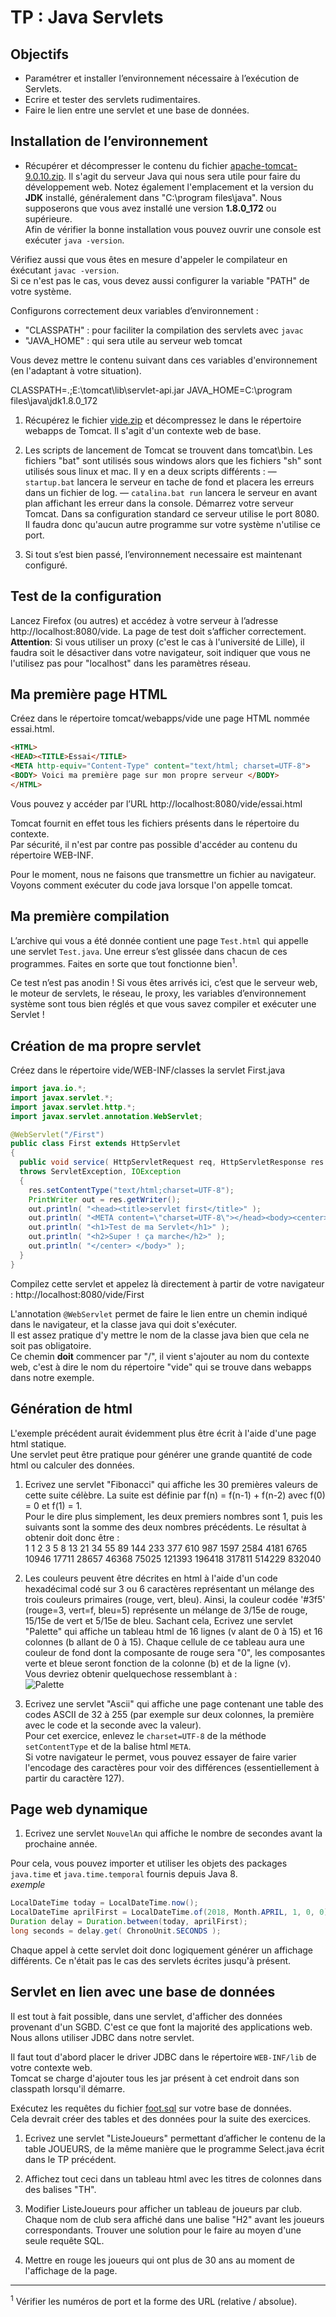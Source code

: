 # TP : Java Servlets

## Objectifs

- Paramétrer et installer l’environnement nécessaire à l’exécution de Servlets. 
- Ecrire et tester des servlets rudimentaires. 
- Faire le lien entre une servlet et une base de données.


## Installation de l’environnement

- Récupérer et décompresser le contenu du fichier [apache-tomcat-9.0.10.zip](http://apache.mirrors.ovh.net/ftp.apache.org/dist/tomcat/tomcat-9/v9.0.10/bin/apache-tomcat-9.0.10.zip). Il s'agit du serveur Java qui nous sera utile pour faire du développement web.
Notez également l'emplacement et la version du __JDK__ installé, généralement dans "C:\program files\java\". Nous supposerons que vous avez installé une version __1.8.0_172__ ou supérieure.  
Afin de vérifier la bonne installation vous pouvez ouvrir une console est exécuter `java -version`.

Vérifiez aussi que vous êtes en mesure d'appeler le compilateur en éxécutant `javac -version`.  
Si ce n'est pas le cas, vous devez aussi configurer la variable "PATH" de votre système.

Configurons correctement deux variables d’environnement :
- "CLASSPATH" : pour faciliter la compilation des servlets avec `javac`
- "JAVA_HOME" : qui sera utile au serveur web tomcat

Vous devez mettre le contenu suivant dans ces variables d'environnement (en l'adaptant à votre situation).

CLASSPATH=.;E:\tomcat\lib\servlet-api.jar
JAVA_HOME=C:\program files\java\jdk1.8.0_172

1. Récupérez le fichier [vide.zip](vide.zip) et décompressez le dans le répertoire webapps de Tomcat. Il s'agit d'un contexte web de base.  

1. Les scripts de lancement de Tomcat se trouvent dans tomcat\bin. Les fichiers "bat" sont utilisés sous windows alors que les fichiers "sh" sont utilisés sous linux et mac. Il y en a deux scripts différents :
— `startup.bat` lancera le serveur en tache de fond et placera les erreurs dans un fichier de log.
— `catalina.bat run` lancera le serveur en avant plan affichant les erreur dans la console.
Démarrez votre serveur Tomcat. Dans sa configuration standard ce serveur utilise le port 8080.  
Il faudra donc qu'aucun autre programme sur votre système n'utilise ce port.  

1. Si tout s’est bien passé, l’environnement necessaire est maintenant configuré.

## Test de la configuration

Lancez Firefox (ou autres) et accédez à votre serveur à l’adresse http://localhost:8080/vide. La page de test doit s’afficher correctement.  
__Attention__: Si vous utiliser un proxy (c'est le cas à l'université de Lille), il faudra soit le désactiver dans votre navigateur, soit indiquer que vous ne l'utilisez pas pour "localhost" dans les paramètres réseau.


## Ma première page HTML

Créez dans le répertoire tomcat/webapps/vide une page HTML nommée essai.html.

```html
<HTML>
<HEAD><TITLE>Essai</TITLE>
<META http-equiv="Content-Type" content="text/html; charset=UTF-8">
<BODY> Voici ma première page sur mon propre serveur </BODY>
</HTML>
```

Vous pouvez y accéder par l’URL http://localhost:8080/vide/essai.html

Tomcat fournit en effet tous les fichiers présents dans le répertoire du contexte.  
Par sécurité, il n'est par contre pas possible d'accéder au contenu du répertoire WEB-INF.

Pour le moment, nous ne faisons que transmettre un fichier au navigateur.  
Voyons comment exécuter du code java lorsque l'on appelle tomcat.

## Ma première compilation

L’archive qui vous a été donnée contient une page `Test.html` qui appelle une servlet `Test.java`. Une erreur s’est glissée dans chacun de ces programmes. Faites en sorte que tout fonctionne bien<sup>1</sup>.

Ce test n’est pas anodin ! Si vous êtes arrivés ici, c’est que le serveur web, le moteur de servlets, le réseau, le proxy, les variables d’environnement système sont tous bien réglés et que vous savez compiler et exécuter une Servlet !


## Création de ma propre servlet

Créez dans le répertoire vide/WEB-INF/classes la servlet First.java

```java
import java.io.*;
import javax.servlet.*;
import javax.servlet.http.*;
import javax.servlet.annotation.WebServlet;

@WebServlet("/First")
public class First extends HttpServlet
{
  public void service( HttpServletRequest req, HttpServletResponse res )
  throws ServletException, IOException
  {
    res.setContentType("text/html;charset=UTF-8");
    PrintWriter out = res.getWriter();
    out.println( "<head><title>servlet first</title>" );
    out.println( "<META content=\"charset=UTF-8\"></head><body><center>" );
    out.println( "<h1>Test de ma Servlet</h1>" );
    out.println( "<h2>Super ! ça marche</h2>" );
    out.println( "</center> </body>" );
  }
}
```

Compilez cette servlet et appelez là directement à partir de votre navigateur : http://localhost:8080/vide/First

L'annotation `@WebServlet` permet de faire le lien entre un chemin indiqué dans le navigateur, et la classe java qui doit s'exécuter.  
Il est assez pratique d'y mettre le nom de la classe java bien que cela ne soit pas obligatoire.  
Ce chemin __doit__ commencer par "/", il vient s'ajouter au nom du contexte web, c'est à dire le nom du répertoire "vide" qui se trouve dans webapps dans notre exemple.


## Génération de html

L'exemple précédent aurait évidemment plus être écrit à l'aide d'une page html statique.  
Une servlet peut être pratique pour générer une grande quantité de code html ou calculer des données.


1. Ecrivez une servlet "Fibonacci" qui affiche les 30 premières valeurs de cette suite célèbre. La suite est définie par f(n) = f(n-1) + f(n-2) avec f(0) = 0 et f(1) = 1.  
Pour le dire plus simplement, les deux premiers nombres sont 1, puis les suivants sont la somme des deux nombres précédents. Le résultat à obtenir doit donc être :  
1 1 2 3 5 8 13 21 34 55 89 144 233 377 610 987 1597 2584 4181 6765 10946 17711 28657 46368 75025 121393 196418 317811 514229 832040  

1. Les couleurs peuvent être décrites en html à l'aide d'un code hexadécimal codé sur 3 ou 6 caractères représentant un mélange des trois couleurs primaires (rouge, vert, bleu). Ainsi, la couleur codée '#3f5' (rouge=3, vert=f, bleu=5) représente un mélange de 3/15e de rouge, 15/15e de vert et 5/15e de bleu. Sachant cela, Ecrivez une servlet "Palette" qui affiche un tableau html de 16 lignes (v alant de 0 à 15) et 16 colonnes (b allant de 0 à 15). Chaque cellule de ce tableau aura une couleur de fond dont la composante de rouge sera "0", les composantes verte et bleue seront fonction de la colonne (b) et de la ligne (v).  
Vous devriez obtenir quelquechose ressemblant à :  
![Palette](img/Palette.png)  

1. Ecrivez une servlet "Ascii" qui affiche une page contenant une table des codes ASCII de 32 à 255 (par exemple sur deux colonnes, la première avec le code et la seconde avec la valeur).  
Pour cet exercice, enlevez le `charset=UTF-8` de la méthode `setContentType` et de la balise html `META`.  
Si votre navigateur le permet, vous pouvez essayer de faire varier l'encodage des caractères pour voir des différences (essentiellement à partir du caractère 127).


## Page web dynamique

1. Ecrivez une servlet `NouvelAn` qui affiche le nombre de secondes avant la prochaine année.

Pour cela, vous pouvez importer et utiliser les objets des packages `java.time` et `java.time.temporal` fournis depuis Java 8.  
_exemple_

```java
LocalDateTime today = LocalDateTime.now();
LocalDateTime aprilFirst = LocalDateTime.of(2018, Month.APRIL, 1, 0, 0);
Duration delay = Duration.between(today, aprilFirst);
long seconds = delay.get( ChronoUnit.SECONDS );
```

Chaque appel à cette servlet doit donc logiquement générer un affichage différents. Ce n'était pas le cas des servlets écrites jusqu'à présent.


## Servlet en lien avec une base de données

Il est tout à fait possible, dans une servlet, d'afficher des données provenant d'un SGBD. C'est ce que font la majorité des applications web. Nous allons utiliser JDBC dans notre servlet.

Il faut tout d'abord placer le driver JDBC dans le répertoire `WEB-INF/lib` de votre contexte web.  
Tomcat se charge d'ajouter tous les jar présent à cet endroit dans son classpath lorsqu'il démarre.  


Exécutez les requêtes du fichier [foot.sql](foot.sql) sur votre base de données.  
Cela devrait créer des tables et des données pour la suite des exercices.


1. Ecrivez une servlet "ListeJoueurs" permettant d’afficher le contenu de la table JOUEURS, de la même manière que le programme Select.java écrit dans le TP précédent.  

1. Affichez tout ceci dans un tableau html avec les titres de colonnes dans des balises "TH".   

1. Modifier ListeJoueurs pour afficher un tableau de joueurs par club. Chaque nom de club sera affiché dans une balise "H2" avant les joueurs correspondants. Trouver une solution pour le faire au moyen d'une seule requête SQL.   

1. Mettre en rouge les joueurs qui ont plus de 30 ans au moment de l'affichage de la page.


---

<sup>1</sup> Vérifier les numéros de port et la forme des URL (relative / absolue).

